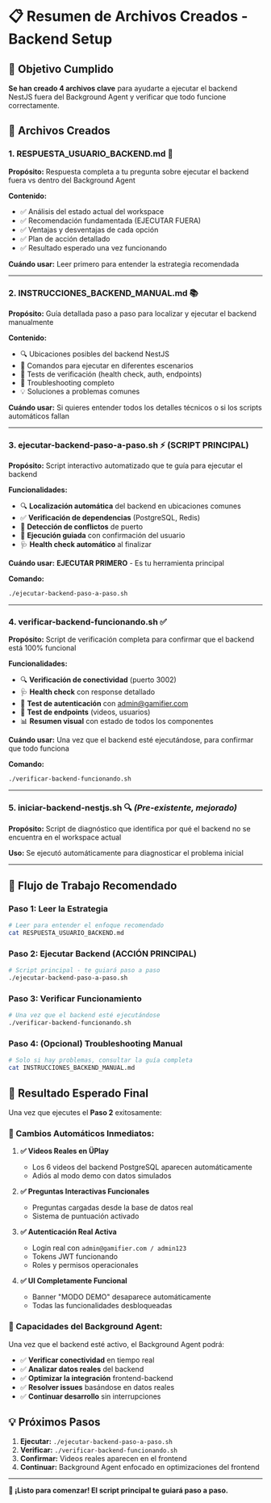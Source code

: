 # 📋 Resumen de Archivos Creados - Backend Setup

## 🎯 Objetivo Cumplido

**Se han creado 4 archivos clave** para ayudarte a ejecutar el backend NestJS fuera del Background Agent y verificar que todo funcione correctamente.

## 📁 Archivos Creados

### 1. **RESPUESTA_USUARIO_BACKEND.md** 📖
**Propósito:** Respuesta completa a tu pregunta sobre ejecutar el backend fuera vs dentro del Background Agent

**Contenido:**
- ✅ Análisis del estado actual del workspace
- ✅ Recomendación fundamentada (EJECUTAR FUERA)
- ✅ Ventajas y desventajas de cada opción
- ✅ Plan de acción detallado
- ✅ Resultado esperado una vez funcionando

**Cuándo usar:** Leer primero para entender la estrategia recomendada

---

### 2. **INSTRUCCIONES_BACKEND_MANUAL.md** 📚
**Propósito:** Guía detallada paso a paso para localizar y ejecutar el backend manualmente

**Contenido:**
- 🔍 Ubicaciones posibles del backend NestJS
- 🚀 Comandos para ejecutar en diferentes escenarios
- 🧪 Tests de verificación (health check, auth, endpoints)
- 🚨 Troubleshooting completo
- 💡 Soluciones a problemas comunes

**Cuándo usar:** Si quieres entender todos los detalles técnicos o si los scripts automáticos fallan

---

### 3. **ejecutar-backend-paso-a-paso.sh** ⚡ **(SCRIPT PRINCIPAL)**
**Propósito:** Script interactivo automatizado que te guía para ejecutar el backend

**Funcionalidades:**
- 🔍 **Localización automática** del backend en ubicaciones comunes
- ✅ **Verificación de dependencias** (PostgreSQL, Redis)
- 🔧 **Detección de conflictos** de puerto
- 🎯 **Ejecución guiada** con confirmación del usuario
- 🩺 **Health check automático** al finalizar

**Cuándo usar:** **EJECUTAR PRIMERO** - Es tu herramienta principal

**Comando:**
```bash
./ejecutar-backend-paso-a-paso.sh
```

---

### 4. **verificar-backend-funcionando.sh** ✅
**Propósito:** Script de verificación completa para confirmar que el backend está 100% funcional

**Funcionalidades:**
- 🔍 **Verificación de conectividad** (puerto 3002)
- 🩺 **Health check** con response detallado  
- 🔐 **Test de autenticación** con admin@gamifier.com
- 🎥 **Test de endpoints** (videos, usuarios)
- 📊 **Resumen visual** con estado de todos los componentes

**Cuándo usar:** Una vez que el backend esté ejecutándose, para confirmar que todo funciona

**Comando:**
```bash
./verificar-backend-funcionando.sh
```

---

### 5. **iniciar-backend-nestjs.sh** 🔍 *(Pre-existente, mejorado)*
**Propósito:** Script de diagnóstico que identifica por qué el backend no se encuentra en el workspace actual

**Uso:** Se ejecutó automáticamente para diagnosticar el problema inicial

---

## 🚀 **Flujo de Trabajo Recomendado**

### **Paso 1:** Leer la Estrategia
```bash
# Leer para entender el enfoque recomendado
cat RESPUESTA_USUARIO_BACKEND.md
```

### **Paso 2:** Ejecutar Backend (ACCIÓN PRINCIPAL)
```bash
# Script principal - te guiará paso a paso
./ejecutar-backend-paso-a-paso.sh
```

### **Paso 3:** Verificar Funcionamiento
```bash
# Una vez que el backend esté ejecutándose
./verificar-backend-funcionando.sh
```

### **Paso 4:** (Opcional) Troubleshooting Manual
```bash
# Solo si hay problemas, consultar la guía completa
cat INSTRUCCIONES_BACKEND_MANUAL.md
```

## 🎯 **Resultado Esperado Final**

Una vez que ejecutes el **Paso 2** exitosamente:

### **🎉 Cambios Automáticos Inmediatos:**

1. **✅ Videos Reales en ÜPlay**
   - Los 6 videos del backend PostgreSQL aparecen automáticamente
   - Adiós al modo demo con datos simulados

2. **✅ Preguntas Interactivas Funcionales**
   - Preguntas cargadas desde la base de datos real
   - Sistema de puntuación activado

3. **✅ Autenticación Real Activa**
   - Login real con `admin@gamifier.com / admin123`
   - Tokens JWT funcionando
   - Roles y permisos operacionales

4. **✅ UI Completamente Funcional**
   - Banner "MODO DEMO" desaparece automáticamente
   - Todas las funcionalidades desbloqueadas

### **🔄 Capacidades del Background Agent:**

Una vez que el backend esté activo, el Background Agent podrá:

- ✅ **Verificar conectividad** en tiempo real
- ✅ **Analizar datos reales** del backend
- ✅ **Optimizar la integración** frontend-backend
- ✅ **Resolver issues** basándose en datos reales
- ✅ **Continuar desarrollo** sin interrupciones

## 💡 **Próximos Pasos**

1. **Ejecutar:** `./ejecutar-backend-paso-a-paso.sh`
2. **Verificar:** `./verificar-backend-funcionando.sh`
3. **Confirmar:** Videos reales aparecen en el frontend
4. **Continuar:** Background Agent enfocado en optimizaciones del frontend

---

**🚀 ¡Listo para comenzar! El script principal te guiará paso a paso.**